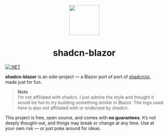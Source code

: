 <p align="center">
 <img align="center" src="Source/ShadcnBlazor.Docs/wwwroot/logo.svg" height="96" />
 <h1 align="center">
  shadcn-blazor
 </h1>
</p>

[![.NET](https://github.com/rbs-toni/shadcn-blazor/actions/workflows/dotnet.yml/badge.svg)](https://github.com/rbs-toni/shadcn-blazor/actions/workflows/dotnet.yml)

**shadcn-blazor** is an side-project — a Blazor port of port of [shadcn/ui](https://ui.shadcn.com/), made just for fun.

> **Note**  
> I’m not affiliated with shadcn. I just admire the style and thought it would be fun to try building something similar in Blazor.
> The logo used here is also not affiliated with or endorsed by shadcn.

This project is free, open source, and comes with **no guarantees**. It’s not deeply thought-out, and things may break or change at any time. Use at your own risk — or just poke around for ideas.
